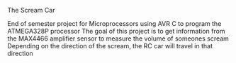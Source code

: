 The Scream Car

End of semester project for Microprocessors using AVR C to program the ATMEGA328P processor
The goal of this project is to get information from the MAX4466 amplifier sensor to measure the volume of someones scream
Depending on the direction of the scream, the RC car will travel in that direction
